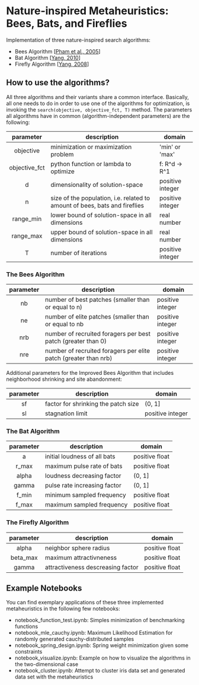 # Nature-inspired Metaheuristics: Bees, Bats, and Fireflies

Implementation of three nature-inspired search algorithms:
- Bees Algorithm [[Pham et al., 2005](https://www.researchgate.net/publication/260985621_The_Bees_Algorithm_Technical_Note)]
- Bat Algorithm [[Yang, 2010](https://arxiv.org/abs/1004.4170v1)]
- Firefly Algorithm [[Yang, 2008](https://books.google.de/books?id=iVB_ETlh4ogC&lpg=PR5&ots=DwgyslGEp9&lr&hl=de&pg=PR5#v=onepage&q&f=false)]

## How to use the algorithms?
All three algorithms and their variants share a common interface. Basically, all one needs to do in order to use one of the algorithms for optimization, is invoking the ```search(objective, objective_fct, T)``` method. The parameters all algorithms have in common (algorithm-independent parameters) are the following:

|parameter    | description                                                                        |domain          |
|:-----------:|------------------------------------------------------------------------------------|----------------|
|objective    | minimization or maximization problem                                               |'min' or 'max'  |
|objective_fct| python function or lambda to optimize                                              |f: R^d -> R^1   |
|d            | dimensionality of solution-space                                                   |positive integer|
|n            | size of the population, i.e. related to amount of bees, bats and fireflies         |positive integer|
|range_min    | lower bound of solution-space in all dimensions                                    |real number     |
|range_max    | upper bound of solution-space in all dimensions                                    |real number     |
|T            | number of iterations                                                               |positive integer|

### The Bees Algorithm

|parameter    | description                                                                        |domain          |
|:-----------:|------------------------------------------------------------------------------------|----------------|
|nb           | number of best patches (smaller than or equal to n)                                |positive integer|
|ne           | number of elite patches (smaller than or equal to nb                               |positive integer|
|nrb          | number of recruited foragers per best patch (greater than 0)                       |positive integer|
|nre          | number of recruited foragers per elite patch  (greater than nrb)                   |positive integer|

Additional parameters for the Improved Bees Algorithm that includes neighborhood shrinking and site abandonment:

|parameter    | description                                                                        |domain          |
|:-----------:|------------------------------------------------------------------------------------|----------------|
|sf           | factor for shrinking the patch size                                                |(0, 1]          |
|sl           | stagnation limit                                                                   |positive integer|

### The Bat Algorithm

|parameter    | description                                                                        |domain          |
|:-----------:|------------------------------------------------------------------------------------|----------------|
|a            | initial loudness of all bats                                                       |positive float  |
|r_max        | maximum pulse rate of bats                                                         |positive float  |
|alpha        | loudness decreasing factor                                                         |(0, 1]          |
|gamma        | pulse rate increasing factor                                                       |(0, 1]          |
|f_min        | minimum sampled frequency                                                          |positive float  |
|f_max        | maximum sampled frequency                                                          |positive float  |

### The Firefly Algorithm

|parameter    | description                                                                        |domain          |
|:-----------:|------------------------------------------------------------------------------------|----------------|
|alpha        | neighbor sphere radius                                                             |positive float  |
|beta_max     | maximum attractivneness                                                            |positive float  |
|gamma        | attractiveness descreasing factor                                                  |positive float  |

## Example Notebooks
You can find exemplary applications of these three implemented metaheuristics in the following few notebooks:
- notebook_function_test.ipynb: Simples minimization of benchmarking functions
- notebook_mle_cauchy.ipynb: Maximum Likelihood Estimation for randomly generated cauchy-distributed samples
- notebook_spring_design.ipynb: Spring weight minimization given some constraints
- notebook_visualize.ipynb: Example on how to visualize the algorithms in the two-dimensional case
- notebook_cluster.ipynb: Attempt to cluster iris data set and generated data set with the metaheuristics
